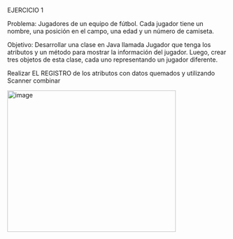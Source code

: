 EJERCICIO 1

Problema: Jugadores de un equipo de fútbol. Cada jugador tiene un nombre, una posición en el campo, una edad y un número de camiseta.

Objetivo: Desarrollar una clase en Java llamada Jugador que tenga los atributos y un método para mostrar la información del jugador. Luego, crear tres objetos de esta clase, cada uno representando un jugador diferente.

Realizar EL REGISTRO de los atributos con datos quemados y utilizando Scanner combinar

<img width="385" height="323" alt="image" src="https://github.com/user-attachments/assets/127277f7-21a8-49e7-bfb5-a575d6dc629c" />
